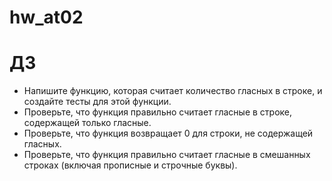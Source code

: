 # hw_at02
 
# ДЗ

* Напишите функцию, которая считает количество гласных в строке, и создайте тесты для этой функции.
* Проверьте, что функция правильно считает гласные в строке, содержащей только гласные.
* Проверьте, что функция возвращает 0 для строки, не содержащей гласных.
* Проверьте, что функция правильно считает гласные в смешанных строках (включая прописные и строчные буквы).